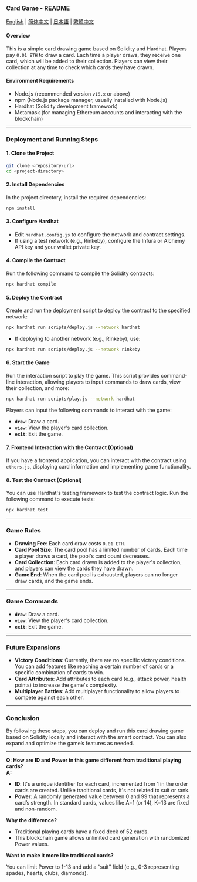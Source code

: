### **Card Game - README**

[English](README.md) | [简体中文](README_zh-CN.md) | [日本語](README_ja.md) | [繁體中文](README_zh-Hant.md)

#### **Overview**

This is a simple card drawing game based on Solidity and Hardhat. Players pay `0.01 ETH` to draw a card. Each time a player draws, they receive one card, which will be added to their collection. Players can view their collection at any time to check which cards they have drawn.

#### **Environment Requirements**

* Node.js (recommended version `v16.x` or above)
* npm (Node.js package manager, usually installed with Node.js)
* Hardhat (Solidity development framework)
* Metamask (for managing Ethereum accounts and interacting with the blockchain)

---

### **Deployment and Running Steps**

#### **1. Clone the Project**

```bash
git clone <repository-url>
cd <project-directory>
```

#### **2. Install Dependencies**

In the project directory, install the required dependencies:

```bash
npm install
```

#### **3. Configure Hardhat**

* Edit `hardhat.config.js` to configure the network and contract settings.
* If using a test network (e.g., Rinkeby), configure the Infura or Alchemy API key and your wallet private key.

#### **4. Compile the Contract**

Run the following command to compile the Solidity contracts:

```bash
npx hardhat compile
```

#### **5. Deploy the Contract**

Create and run the deployment script to deploy the contract to the specified network:

```bash
npx hardhat run scripts/deploy.js --network hardhat
```

* If deploying to another network (e.g., Rinkeby), use:

```bash
npx hardhat run scripts/deploy.js --network rinkeby
```

#### **6. Start the Game**

Run the interaction script to play the game. This script provides command-line interaction, allowing players to input commands to draw cards, view their collection, and more:

```bash
npx hardhat run scripts/play.js --network hardhat
```

Players can input the following commands to interact with the game:

* **`draw`**: Draw a card.
* **`view`**: View the player's card collection.
* **`exit`**: Exit the game.

#### **7. Frontend Interaction with the Contract (Optional)**

If you have a frontend application, you can interact with the contract using `ethers.js`, displaying card information and implementing game functionality.

#### **8. Test the Contract (Optional)**

You can use Hardhat's testing framework to test the contract logic. Run the following command to execute tests:

```bash
npx hardhat test
```

---

### **Game Rules**

* **Drawing Fee**: Each card draw costs `0.01 ETH`.
* **Card Pool Size**: The card pool has a limited number of cards. Each time a player draws a card, the pool's card count decreases.
* **Card Collection**: Each card drawn is added to the player's collection, and players can view the cards they have drawn.
* **Game End**: When the card pool is exhausted, players can no longer draw cards, and the game ends.

---

### **Game Commands**

* **`draw`**: Draw a card.
* **`view`**: View the player's card collection.
* **`exit`**: Exit the game.

---

### **Future Expansions**

* **Victory Conditions**: Currently, there are no specific victory conditions. You can add features like reaching a certain number of cards or a specific combination of cards to win.
* **Card Attributes**: Add attributes to each card (e.g., attack power, health points) to increase the game's complexity.
* **Multiplayer Battles**: Add multiplayer functionality to allow players to compete against each other.

---

### **Conclusion**

By following these steps, you can deploy and run this card drawing game based on Solidity locally and interact with the smart contract. You can also expand and optimize the game’s features as needed.

---

**Q: How are ID and Power in this game different from traditional playing cards?**  
**A:**

- **ID**: It's a unique identifier for each card, incremented from 1 in the order cards are created. Unlike traditional cards, it's not related to suit or rank.
- **Power**: A randomly generated value between 0 and 99 that represents a card’s strength. In standard cards, values like A=1 (or 14), K=13 are fixed and non-random.

**Why the difference?**

- Traditional playing cards have a fixed deck of 52 cards.
- This blockchain game allows unlimited card generation with randomized Power values.

**Want to make it more like traditional cards?**

You can limit Power to 1-13 and add a “suit” field (e.g., 0-3 representing spades, hearts, clubs, diamonds).


